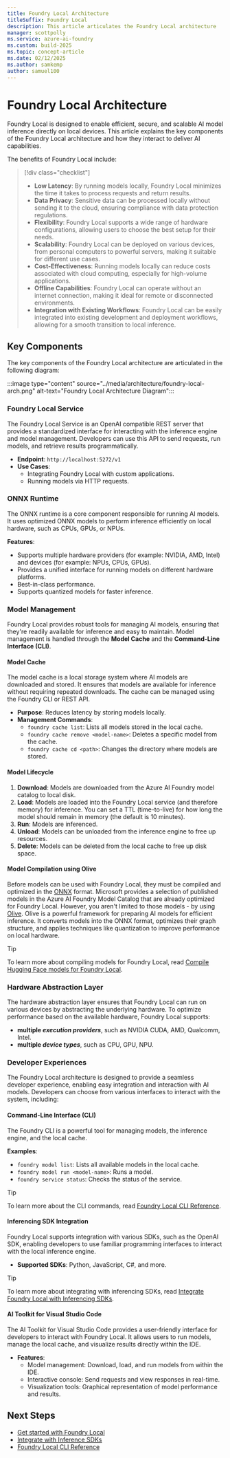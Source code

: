 ```yaml
---
title: Foundry Local Architecture
titleSuffix: Foundry Local
description: This article articulates the Foundry Local architecture
manager: scottpolly
ms.service: azure-ai-foundry
ms.custom: build-2025
ms.topic: concept-article
ms.date: 02/12/2025
ms.author: samkemp
author: samuel100
---
```


# Foundry Local Architecture

Foundry Local is designed to enable efficient, secure, and scalable AI model inference directly on local devices. This article explains the key components of the Foundry Local architecture and how they interact to deliver AI capabilities.

The benefits of Foundry Local include:

> [!div class="checklist"]
>
> - **Low Latency**: By running models locally, Foundry Local minimizes the time it takes to process requests and return results.
> - **Data Privacy**: Sensitive data can be processed locally without sending it to the cloud, ensuring compliance with data protection regulations.
> - **Flexibility**: Foundry Local supports a wide range of hardware configurations, allowing users to choose the best setup for their needs.
> - **Scalability**: Foundry Local can be deployed on various devices, from personal computers to powerful servers, making it suitable for different use cases.
> - **Cost-Effectiveness**: Running models locally can reduce costs associated with cloud computing, especially for high-volume applications.
> - **Offline Capabilities**: Foundry Local can operate without an internet connection, making it ideal for remote or disconnected environments.
> - **Integration with Existing Workflows**: Foundry Local can be easily integrated into existing development and deployment workflows, allowing for a smooth transition to local inference.

## Key Components

The key components of the Foundry Local architecture are articulated in the following diagram:

:::image type="content" source="../media/architecture/foundry-local-arch.png" alt-text="Foundry Local Architecture Diagram":::

### Foundry Local Service

The Foundry Local Service is an OpenAI compatible REST server that provides a standardized interface for interacting with the inference engine and model management. Developers can use this API to send requests, run models, and retrieve results programmatically.

- **Endpoint**: `http://localhost:5272/v1`
- **Use Cases**:
  - Integrating Foundry Local with custom applications.
  - Running models via HTTP requests.

### ONNX Runtime

The ONNX runtime is a core component responsible for running AI models. It uses optimized ONNX models to perform inference efficiently on local hardware, such as CPUs, GPUs, or NPUs.

**Features**:

- Supports multiple hardware providers (for example: NVIDIA, AMD, Intel) and devices (for example: NPUs, CPUs, GPUs).
- Provides a unified interface for running models on different hardware platforms.
- Best-in-class performance.
- Supports quantized models for faster inference.

### Model Management

Foundry Local provides robust tools for managing AI models, ensuring that they're readily available for inference and easy to maintain. Model management is handled through the **Model Cache** and the **Command-Line Interface (CLI)**.

#### Model Cache

The model cache is a local storage system where AI models are downloaded and stored. It ensures that models are available for inference without requiring repeated downloads. The cache can be managed using the Foundry CLI or REST API.

- **Purpose**: Reduces latency by storing models locally.
- **Management Commands**:
  - `foundry cache list`: Lists all models stored in the local cache.
  - `foundry cache remove <model-name>`: Deletes a specific model from the cache.
  - `foundry cache cd <path>`: Changes the directory where models are stored.

#### Model Lifecycle

1. **Download**: Models are downloaded from the Azure AI Foundry model catalog to local disk.
2. **Load**: Models are loaded into the Foundry Local service (and therefore memory) for inference. You can set a TTL (time-to-live) for how long the model should remain in memory (the default is 10 minutes).
3. **Run**: Models are inferenced.
4. **Unload**: Models can be unloaded from the inference engine to free up resources.
5. **Delete**: Models can be deleted from the local cache to free up disk space.

#### Model Compilation using Olive

Before models can be used with Foundry Local, they must be compiled and optimized in the [ONNX](https://onnx.ai) format. Microsoft provides a selection of published models in the Azure AI Foundry Model Catalog that are already optimized for Foundry Local. However, you aren't limited to those models - by using [Olive](https://microsoft.github.io/Olive/). Olive is a powerful framework for preparing AI models for efficient inference. It converts models into the ONNX format, optimizes their graph structure, and applies techniques like quantization to improve performance on local hardware.

> [!TIP]
> To learn more about compiling models for Foundry Local, read [Compile Hugging Face models for Foundry Local](../how-to/huggingface-models-for-foundry-local.md).

### Hardware Abstraction Layer

The hardware abstraction layer ensures that Foundry Local can run on various devices by abstracting the underlying hardware. To optimize performance based on the available hardware, Foundry Local supports:

- **multiple _execution providers_**, such as NVIDIA CUDA, AMD, Qualcomm, Intel.
- **multiple _device types_**, such as CPU, GPU, NPU.

### Developer Experiences

The Foundry Local architecture is designed to provide a seamless developer experience, enabling easy integration and interaction with AI models.
Developers can choose from various interfaces to interact with the system, including:

#### Command-Line Interface (CLI)

The Foundry CLI is a powerful tool for managing models, the inference engine, and the local cache.

**Examples**:

- `foundry model list`: Lists all available models in the local cache.
- `foundry model run <model-name>`: Runs a model.
- `foundry service status`: Checks the status of the service.

> [!TIP]
> To learn more about the CLI commands, read [Foundry Local CLI Reference](../reference/reference-cli.md).

#### Inferencing SDK Integration

Foundry Local supports integration with various SDKs, such as the OpenAI SDK, enabling developers to use familiar programming interfaces to interact with the local inference engine.

- **Supported SDKs**: Python, JavaScript, C#, and more.

> [!TIP]
> To learn more about integrating with inferencing SDKs, read [Integrate Foundry Local with Inferencing SDKs](../how-to/integrate-with-inference-sdks.md).

#### AI Toolkit for Visual Studio Code

The AI Toolkit for Visual Studio Code provides a user-friendly interface for developers to interact with Foundry Local. It allows users to run models, manage the local cache, and visualize results directly within the IDE.

- **Features**:
  - Model management: Download, load, and run models from within the IDE.
  - Interactive console: Send requests and view responses in real-time.
  - Visualization tools: Graphical representation of model performance and results.

## Next Steps

- [Get started with Foundry Local](../get-started.md)
- [Integrate with Inference SDKs](../how-to/integrate-with-inference-sdks.md)
- [Foundry Local CLI Reference](../reference/reference-cli.md)
